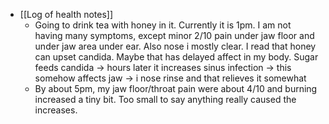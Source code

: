   * [[Log of health notes]]
    * Going to drink tea with honey in it. Currently it is 1pm. I am not having many symptoms, except minor 2/10 pain under jaw floor and under jaw area under ear. Also nose i mostly clear. I read that honey can upset candida. Maybe that has delayed affect in my body. Sugar feeds candida -> hours later it increases sinus infection -> this somehow affects jaw -> i nose rinse and that relieves it somewhat
    * By about 5pm, my jaw floor/throat pain were about 4/10 and burning increased a tiny bit. Too small to say anything really caused the increases.
